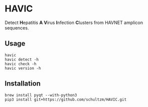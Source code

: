 # HAVIC
Detect **H**epatitis **A** **V**irus **I**nfection **C**lusters from HAVNET amplicon sequences.  

## Usage

    havic
    havic detect -h
    havic check -h
    havic version -h



## Installation
```
brew install pyqt --with-python3
pip3 install git+https://github.com/schultzm/HAVIC.git
```
